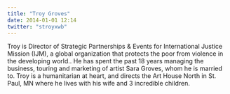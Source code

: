 ```yaml
---
title: "Troy Groves"
date: 2014-01-01 12:14
twitter: "stroyxwb"
---
```


Troy is Director of Strategic Partnerships & Events for International Justice Mission (IJM), a global organization that protects the poor from violence in the developing world.. He has spent the past 18 years managing the business, touring and marketing of artist Sara Groves, whom he is married to. Troy is a humanitarian at heart, and directs the Art House North in St. Paul, MN where he lives with his wife and 3 incredible children. 
